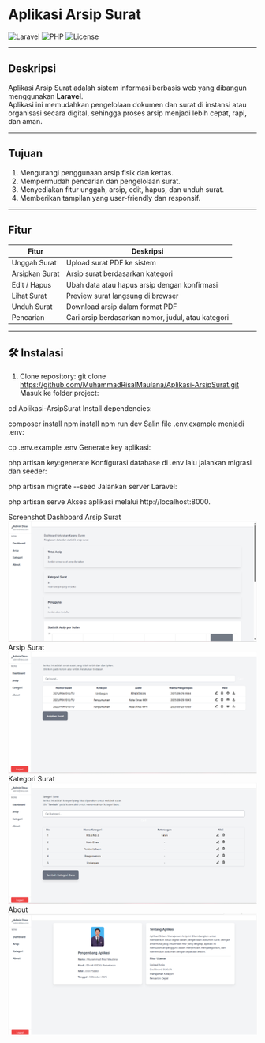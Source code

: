 # Aplikasi Arsip Surat

![Laravel](https://img.shields.io/badge/Laravel-9.x-red)
![PHP](https://img.shields.io/badge/PHP-8.1-blue)
![License](https://img.shields.io/badge/License-MIT-green)

---

## Deskripsi
Aplikasi Arsip Surat adalah sistem informasi berbasis web yang dibangun menggunakan **Laravel**.  
Aplikasi ini memudahkan pengelolaan dokumen dan surat di instansi atau organisasi secara digital, sehingga proses arsip menjadi lebih cepat, rapi, dan aman.

---

## Tujuan
1. Mengurangi penggunaan arsip fisik dan kertas.
2. Mempermudah pencarian dan pengelolaan surat.
3. Menyediakan fitur unggah, arsip, edit, hapus, dan unduh surat.
4. Memberikan tampilan yang user-friendly dan responsif.

---

## Fitur
| Fitur           | Deskripsi                                          |
|-----------------|----------------------------------------------------|
| Unggah Surat    | Upload surat PDF ke sistem                         |
| Arsipkan Surat  | Arsip surat berdasarkan kategori                   |
| Edit / Hapus    | Ubah data atau hapus arsip dengan konfirmasi       |
| Lihat Surat     | Preview surat langsung di browser                  |
| Unduh Surat     | Download arsip dalam format PDF                    |
| Pencarian       | Cari arsip berdasarkan nomor, judul, atau kategori |

---

## 🛠 Instalasi

1. Clone repository:
git clone https://github.com/MuhammadRisalMaulana/Aplikasi-ArsipSurat.git
Masuk ke folder project:

cd Aplikasi-ArsipSurat
Install dependencies:

composer install
npm install
npm run dev
Salin file .env.example menjadi .env:

cp .env.example .env
Generate key aplikasi:

php artisan key:generate
Konfigurasi database di .env lalu jalankan migrasi dan seeder:

php artisan migrate --seed
Jalankan server Laravel:

php artisan serve
Akses aplikasi melalui http://localhost:8000.

Screenshot
Dashboard Arsip Surat
![alt text](<Screenshot 2025-10-04 033851.png>)
Arsip Surat
![alt text](<Screenshot 2025-10-04 033922.png>)
Kategori Surat
![alt text](<Screenshot 2025-10-04 033938.png>)
About
![alt text](<Screenshot 2025-10-04 033954.png>)